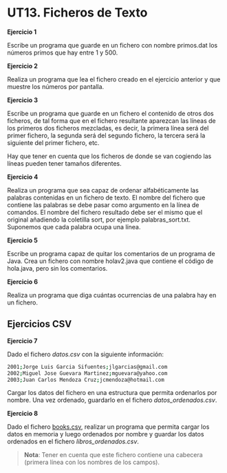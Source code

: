 # UT13. Ficheros de Texto

**Ejercicio 1**

Escribe un programa que guarde en un fichero con nombre primos.dat los números primos que hay entre 1 y 500.

**Ejercicio 2**

Realiza un programa que lea el fichero creado en el ejercicio anterior y que muestre los números por pantalla.

**Ejercicio 3**

Escribe un programa que guarde en un fichero el contenido de otros dos ficheros, de tal forma que en el fichero resultante aparezcan las líneas de los primeros dos ficheros mezcladas, es decir, la primera línea será del primer fichero, la segunda será del segundo fichero, la tercera será la siguiente del primer fichero, etc.

Hay que tener en cuenta que los ficheros de donde se van cogiendo las líneas pueden tener tamaños diferentes.

**Ejercicio 4**

Realiza un programa que sea capaz de ordenar alfabéticamente las palabras contenidas en un fichero de texto. El nombre del fichero que contiene las palabras se debe pasar como argumento en la línea de comandos. El nombre del fichero resultado debe ser el mismo que el original añadiendo la coletilla sort, por ejemplo palabras\_sort.txt. Suponemos que cada palabra ocupa una línea.

**Ejercicio 5**

Escribe un programa capaz de quitar los comentarios de un programa de Java. Crea un fichero con nombre holav2.java que contiene el código de hola.java, pero sin los comentarios.

**Ejercicio 6**

Realiza un programa que diga cuántas ocurrencias de una palabra hay en un fichero.

## Ejercicios CSV

**Ejercicio 7**

Dado el fichero _datos.csv_ con la siguiente información:

```bash
2001;Jorge Luis Garcia Sifuentes;jlgarcias@gmail.com
2002;Miguel Jose Guevara Martinez;mguevara@yahoo.com
2003;Juan Carlos Mendoza Cruz;jcmendoza@hotmail.com
```

Cargar los datos del fichero en una estructura que permita ordenarlos por nombre. Una vez ordenado, guardarlo en el fichero _datos\_ordenados.csv_.

**Ejercicio 8**

Dado el fichero [books.csv](https://gist.githubusercontent.com/jaidevd/23aef12e9bf56c618c41/raw/c05e98672b8d52fa0cb94aad80f75eb78342e5d4/books.csv), realizar un programa que permita cargar los datos en memoria y luego ordenados por nombre y guardar los datos ordenados en el fichero _libros\_ordenados.csv_.

> **Nota**: Tener en cuenta que este fichero contiene una cabecera (primera línea con los nombres de los campos).
